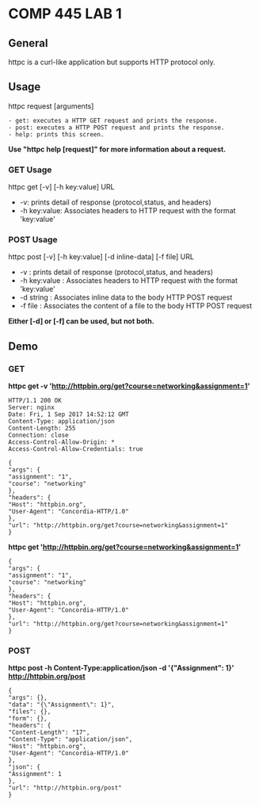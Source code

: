 # COMP 445 LAB 1

## General
httpc is a curl-like application but supports HTTP protocol only.

## Usage
httpc request [arguments]

	- get: executes a HTTP GET request and prints the response.
 	- post: executes a HTTP POST request and prints the response.
	- help: prints this screen.

**Use "httpc help [request]" for more information about a request.**

### GET Usage
httpc get [-v] [-h key:value] URL

- -v: prints detail of response (protocol,status, and headers)
- -h key:value: Associates headers to HTTP request with the format  'key:value'

### POST Usage
httpc post [-v] [-h key:value] [-d inline-data] [-f file] URL

- -v : prints detail of response (protocol,status, and headers)
- -h key:value : Associates headers to HTTP request with the format  'key:value'
- -d string : Associates inline data to the body HTTP POST request
- -f file : Associates the content of a file to the body HTTP POST request

**Either [-d] or [-f] can be used, but not both.**

## Demo
### GET
**httpc get -v 'http://httpbin.org/get?course=networking&assignment=1'**
```
HTTP/1.1 200 OK
Server: nginx
Date: Fri, 1 Sep 2017 14:52:12 GMT
Content-Type: application/json
Content-Length: 255
Connection: close
Access-Control-Allow-Origin: *
Access-Control-Allow-Credentials: true

{
"args": {
"assignment": "1",
"course": "networking"
},
"headers": {
"Host": "httpbin.org",
"User-Agent": "Concordia-HTTP/1.0"
},
"url": "http://httpbin.org/get?course=networking&assignment=1"
}
```

**httpc get 'http://httpbin.org/get?course=networking&assignment=1'**
```
{
"args": {
"assignment": "1",
"course": "networking"
},
"headers": {
"Host": "httpbin.org",
"User-Agent": "Concordia-HTTP/1.0"
},
"url": "http://httpbin.org/get?course=networking&assignment=1"
}
```

### POST
**httpc post -h Content-Type:application/json -d '{"Assignment": 1}' http://httpbin.org/post**
```
{
"args": {},
"data": "{\"Assignment\": 1}",
"files": {},
"form": {},
"headers": {
"Content-Length": "17",
"Content-Type": "application/json",
"Host": "httpbin.org",
"User-Agent": "Concordia-HTTP/1.0"
},
"json": {
"Assignment": 1
},
"url": "http://httpbin.org/post"
}
```